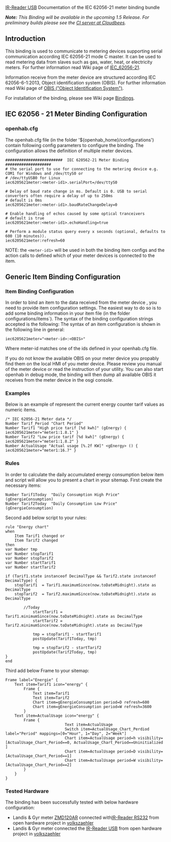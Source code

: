 [IR-Reader USB](http://wiki.volkszaehler.org/hardware/controllers/ir-schreib-lesekopf-usb-ausgang) Documentation of the IEC 62056-21 meter binding bundle

_**Note:** This Binding will be available in the upcoming 1.5 Release. For preliminary builds please see the [CI server at Cloudbees](https://openhab.ci.cloudbees.com/job/openHAB/)._

## Introduction

This binding is used to communicate to metering devices supporting serial communication according IEC 62056-21 mode C master. It can be used to read metering data from slaves such as gas, water, heat, or electricity meters. 
For further information read Wiki page of [IEC_62056-21](http://en.wikipedia.org/wiki/IEC_62056#IEC_62056-21).

Information receive from the meter device are structured according IEC 62056-6-1:2013, Object identification system (OBIS). For further information read Wiki page of [OBIS ("Object Identification System")](http://de.wikipedia.org/wiki/OBIS-Kennzahlen).

For installation of the binding, please see Wiki page [Bindings](https://github.com/openhab/openhab/wiki/Bindings).

## IEC 62056 - 21 Meter Binding Configuration
### openhab.cfg
The openhab.cfg file (in the folder '${openhab_home}/configurations') contain following config parameters  to configure the binding.
The configuration allows the definition of multiple meter devices.

    #########################  IEC 620562-21 Meter Binding ####################
    # the serial port to use for connecting to the metering device e.g. COM1 for Windows and /dev/ttyS0 or
    # /dev/ttyUSB0 for Linux
    iec6205621meter:<meter-id1>.serialPort=/dev/ttyS0
    
    # Delay of baud rate change in ms. Default is 0. USB to serial converters often require a delay of up to 250ms
    # default is 0ms
    iec6205621meter:<meter-id1>.baudRateChangeDelay=0
    
    # Enable handling of echos caused by some optical tranceivers
    # default is true
    iec6205621meter:<meter-id1>.echoHandling=true
    
    # Perform a module status query every x seconds (optional, defaults to 600 (10 minutes)).
    iec6205621meter:refresh=60

NOTE: the `<meter-id1>` will be used in both the binding item configs and the action calls to defined which of your meter devices is connected to the item.

## Generic Item Binding Configuration

### Item Binding Configuration

In order to bind an item to the data received from the meter device , you need to provide item configuration settings. The easiest way to do so is to add some binding information in your item file (in the folder configurations/items`). The syntax of the binding configuration strings accepted is the following:
The syntax of an item configuration is shown in the following line in general:

    iec6205621meter="<meter-id>:<OBIS>"
Where meter-id matches one of the ids defined in your openhab.cfg file.

If you do not know the available OBIS on your meter device you propably find them on the local HMI of you meter device. Please review you manual of the meter device or read the instruction of your utility.
You can also start openhab in debug mode, the binding will then dump all available OBIS it receives from the meter device in the osgi console. 

### Examples

Below is an example of represent the current energy counter tarif values as numeric items.

    /* IEC 62056-21 Meter data */
    Number Tarif_Period	"Chart Period"
    Number Tarif1 "High price tarif [%d kwh]" (gEnergy) { iec6205621meter="meter1:1.8.1" }
    Number Tarif2 "Low price tarif [%d kwh]" (gEnergy) { iec6205621meter="meter1:1.8.2" }
    Number ActualUsage "Actual usage [%.2f KW]" <gEnergy> () { iec6205621meter="meter1:16.7" }

### Rules

In order to calculate the daily accumulated energy consumption below item and script will allow you to present a chart in your sitemap.
First create the necessary items: 

    Number Tarif1Today	"Daily Consumption High Price" (gEnergieConsumption)
    Number Tarif2Today	"Daily Consumption Low Price" (gEnergieConsumption)
 
Second add below script to your rules:

    rule "Energy chart"
    when
        Item Tarif1 changed or
        Item Tarif2 changed
    then
	var Number tmp
	var Number stopTarif1
	var Number stopTarif2
	var Number startTarif1
	var Number startTarif2
		
	if (Tarif1.state instanceof DecimalType && Tarif2.state instanceof DecimalType) {	
		stopTarif1  = Tarif1.maximumSince(now.toDateMidnight).state as DecimalType
		stopTarif2  = Tarif2.maximumSince(now.toDateMidnight).state as DecimalType
		
	        //Today
    	        startTarif1 = Tarif1.minimumSince(now.toDateMidnight).state as DecimalType
    	        startTarif2 = Tarif2.minimumSince(now.toDateMidnight).state as DecimalType
    	        
    	        tmp = stopTarif1 - startTarif1
    	        postUpdate(Tarif1Today, tmp)
    	
    	        tmp = stopTarif2 - startTarif2
    	        postUpdate(Tarif2Today, tmp)
	}
	end

Third add below Frame to your sitemap:

	Frame label="Energie" {
		Text item=Tarif1 icon="energy" {
			Frame {
				Text item=Tarif1 
				Text item=Tarif2
				Chart item=gEnergieConsumption period=D refresh=600	
				Chart item=gEnergieConsumption period=W refresh=3600 	
			}
		Text item=ActualUsage icon="energy" {
			Frame {
                              Text item=ActualUsage
                              Switch item=ActualUsage_Chart_Perdiod label="Period" mappings=[0="Hour", 1="Day", 2="Week"]
                              Chart item=ActualUsage period=h visibility=[ActualUsage_Chart_Period==0, ActualUsage_Chart_Period==Uninitialized ]
                              Chart item=ActualUsage period=D visibility=[ActualUsage_Chart_Period==1]
                              Chart item=ActualUsage period=W visibility=[ActualUsage_Chart_Period==2]
			}
		}	
	}

### Tested Hardware

The binding has been successfully tested with below hardware configuration:
* Landis & Gyr meter [ZMD120AR](http://www.landisgyr.ch/product/landisgyr-zmd120ar/)  connected with[IR-Reader RS232](http://wiki.volkszaehler.org/hardware/controllers/ir-schreib-lesekopf) from open hardware project in [volkszaehler](http://volkszaehler.org/)
* Landis & Gyr meter connected the [IR-Reader USB](http://wiki.volkszaehler.org/hardware/controllers/ir-schreib-lesekopf-usb-ausgang) from open hardware project in [volkszaehler](http://volkszaehler.org/)